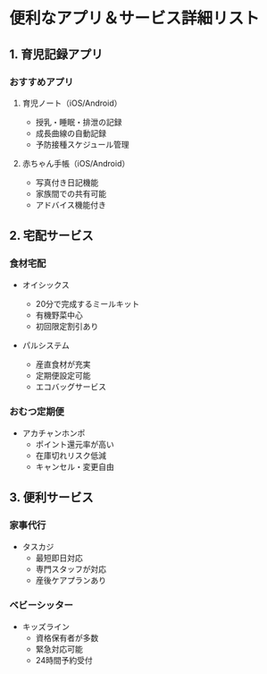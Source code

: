 # 便利なアプリ＆サービス詳細リスト

## 1. 育児記録アプリ
### おすすめアプリ
1. 育児ノート（iOS/Android）
   - 授乳・睡眠・排泄の記録
   - 成長曲線の自動記録
   - 予防接種スケジュール管理

2. 赤ちゃん手帳（iOS/Android）
   - 写真付き日記機能
   - 家族間での共有可能
   - アドバイス機能付き

## 2. 宅配サービス
### 食材宅配
- オイシックス
  - 20分で完成するミールキット
  - 有機野菜中心
  - 初回限定割引あり

- パルシステム
  - 産直食材が充実
  - 定期便設定可能
  - エコバッグサービス

### おむつ定期便
- アカチャンホンポ
  - ポイント還元率が高い
  - 在庫切れリスク低減
  - キャンセル・変更自由

## 3. 便利サービス
### 家事代行
- タスカジ
  - 最短即日対応
  - 専門スタッフが対応
  - 産後ケアプランあり

### ベビーシッター
- キッズライン
  - 資格保有者が多数
  - 緊急対応可能
  - 24時間予約受付